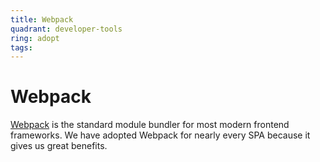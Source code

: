 ```yaml
---
title: Webpack
quadrant: developer-tools
ring: adopt
tags:
---
```


# Webpack

<a href="https://webpack.js.org" target="_blank">Webpack</a> is the standard module bundler for most modern frontend frameworks. We have adopted Webpack for nearly every SPA because it gives us great benefits.
